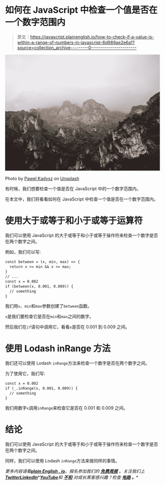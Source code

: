 # 如何在 JavaScript 中检查一个值是否在一个数字范围内

> 原文：<https://javascript.plainenglish.io/how-to-check-if-a-value-is-within-a-range-of-numbers-in-javascript-6d989ae2e6a1?source=collection_archive---------0----------------------->

![](img/d4c92c08f88effad7c21eb39136921d6.png)

Photo by [Pawel Kadysz](https://unsplash.com/@pawelkadysz?utm_source=medium&utm_medium=referral) on [Unsplash](https://unsplash.com?utm_source=medium&utm_medium=referral)

有时候，我们想要检查一个值是否在 JavaScript 中的一个数字范围内。

在本文中，我们将看看如何在 JavaScript 中检查一个值是否在一个数字范围内。

# 使用大于或等于和小于或等于运算符

我们可以使用 JavaScript 的大于或等于和小于或等于操作符来检查一个数字是否在两个数字之间。

例如，我们可以写:

```
const between = (x, min, max) => {
  return x >= min && x <= max;
}
// ...
const x = 0.002
if (between(x, 0.001, 0.009)) {
  // something
}
```

我们用`x`、`min`和`max`参数创建了`between`函数。

`x`是我们要检查它是否在`min`和`max`之间的数字。

然后我们在`if`语句中调用它，看看`x`是否在 0.001 到 0.009 之间。

# 使用 Lodash inRange 方法

我们还可以使用 Lodash `inRange`方法来检查一个数字是否在两个数字之间。

为了使用它，我们写:

```
const x = 0.002
if (_.inRange(x, 0.001, 0.009)) {
  // something
}
```

我们用数字`x`调用`inRange`来检查它是否在 0.001 和 0.009 之间。

# 结论

我们可以使用 JavaScript 的大于或等于和小于或等于操作符来检查一个数字是否在两个数字之间。

同样，我们可以使用 Lodash `inRange`方法来做同样的事情。

*更多内容请看*[***plain English . io***](https://plainenglish.io/)*。报名参加我们的* [***免费周报***](http://newsletter.plainenglish.io/) *。关注我们上*[***Twitter***](https://twitter.com/inPlainEngHQ)[***LinkedIn***](https://www.linkedin.com/company/inplainenglish/)*[***YouTube***](https://www.youtube.com/channel/UCtipWUghju290NWcn8jhyAw)**和* [***不和***](https://discord.gg/GtDtUAvyhW) *对成长黑客感兴趣？检查* [***电路***](https://circuit.ooo/) ***。*****